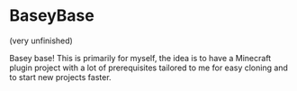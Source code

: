 # BaseyBase

(very unfinished)

Basey base! This is primarily for myself, the idea is to have a Minecraft plugin project with a lot of prerequisites tailored to me for easy cloning and to start new projects faster.
